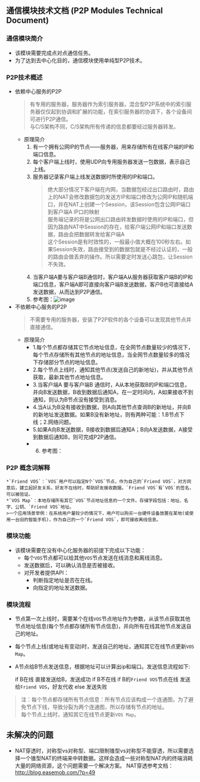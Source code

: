 ## 通信模块技术文档 (P2P Modules Technical Document)

### 通信模块简介
* 该模块需要完成点对点通信任务。
* 为了达到去中心化目的，通信模块使用单纯型P2P技术。

### P2P技术概述
* 依赖中心服务的P2P
    >有专用的服务器，服务器作为索引服务器，混合型P2P系统中的索引服务器仅仅起到协调和扩展的功能，在索引服务器的协调下，各个设备间可进行P2P通信。</br>
    与C/S架构不同，C/S架构所有传递的信息都要经过服务器转发。
    * 原理简介
        1. 有一个拥有公网IP的节点——服务器，用来存储所有在线客户端的IP和端口信息。
        2. 每个客户端上线时，使用UDP向专用服务器发送一包数据，表示自己上线。
        3. 服务器记录客户端上线发送数据时所使用的IP和端口。
            >绝大部分情况下客户端在内网，当数据包经过出口路由时，路由上的NAT会修改数据包的发送方IP和端口修改为公网IP和随机端口，并在NAT上创建一个Session，该Session包含公网IP端口到客户端A IP口的映射</br>
            服务端记录的将是公网出口路由转发数据时使用的IP和端口，但因为路由NAT中Session的存在，给客户端公网IP和端口发送数据，路由会把数据转发给客户端A</br>
            这个Session是有时效性的，一般最小值大概在100秒左右。如果Session失效，路由接受到的数据包就是不经过认证的，一般的路由会做丢弃的操作。所以需要定时发送心跳包，让Session不失效。
        4. 当客户端A要与客户端B通信时，客户端A从服务器获取客户端B的IP和端口信息，客户端A即可直接向客户端B发送数据，客户B也可直接给A发送数据，从而达到P2P通信。
        5. 参考图：![image](https://raw.githubusercontent.com/freemanpeng/VOS/master/images/Mixedp2p.png)
* 不依赖中心服务的P2P
    >不需要专用的服务器，安装了P2P软件的各个设备可以发现其他节点并直接通信。
    * 原理简介
        * 1.每个节点都存储其它节点地址信息，在全网节点数量较少的情况下，每个节点存储所有其他节点的地址信息，当全网节点数量较多的情况下存储部分节点的地址信息。
        * 2.每个节点上线时，通知其他节点(发送自己的新地址)，并从其他节点获取，最新其他节点地址信息。
        * 3.当客户端A 要与客户端B 通信时，A从本地获取B的IP和端口信息，并向B发送数据，B收到数据后通知A，在一定时间内，A如果接收不到通知，则认为B节点没有接受到消息。
        * 4.当A认为B没有接收到数据，则A向其他节点查询B的新地址，并向B的新地址发送数据。如果B没有新地址，则有两种可能：1.B节点下线；2.网络问题。
        * 5.如果A向B发送数据，B接收到数据后通知A；B向A发送数据，A接受到数据后通知B，则可完成P2P通信。
        * 6. 参考图：
            
### P2P 概念词解释
    *`Friend VOS`：`VOS`用户可以指定N个`VOS`节点，作为自己的`Friend VOS`，对方同意后，建立起好友关系，好友不在线时，帮助好友接收数据。`Friend VOS`有`VOS`的签名，可以被验证。
    *`VOS Map`：本地存储所有其它`VOS`节点地址信息的一个文件。存储字段包括：地址、名字、公钥、`Friend VOS`地址。
    >一个应用场景举例：在系统用户量较少的情况下，用户可以购买一台硬件设备放置在某地(或使用一台旧的智能手机)，作为自己的一个`Friend VOS`，即可接收离线信息。

### 模块功能
* 该模块需要在没有中心化服务器的前提下完成以下功能：
    * 每个`VOS`节点都可以给其他`VOS`节点发送在线消息和离线消息。
    * 发送数据后，可以确认消息是否被接收。
    * 对开发者提供API：
        * 判断指定地址是否在在线。
        * 向指定的地址发送数据。

### 模块流程
* 节点第一次上线时，需要某个在线`VOS`节点地址作为参数，从该节点获取其他节点地址信息(每个节点都存储所有节点信息)，并向所有在线其他节点发送自己的地址。
* 每个节点上线(或地址有变动)时，发送自己的地址，通知其它在线节点更新`VOS Map`。
* A节点给B节点发送信息，根据地址可以计算出ip和端口。发送信息流程如下:</br>


    if B在线
        直接发送给B，发送成功
    if B不在线
        if B的`Friend VOS`节点在线
            发送给`Friend VOS`，好友代收
        else
            发送失败
>注：每个节点都存储所有节点信息：所有节点应该构成一个连通图，为了避免节点下线，导致分裂为两个连通图，所以存储有节点的地址。</br>
    每个节点上线时，通知其它在线节点更新`VOS Map`。</br>

## 未解决的问题
* NAT穿透时，对称型vs对称型、端口限制锥型vs对称型不能穿透，所以需要选择一个锥型NAT的终端来中转数据。这样会造成一些对称型NAT内的终端消耗大量的网络资源，这个问题需要一个解决方案。
  NAT穿透参考文档：http://blog.easemob.com/?p=49